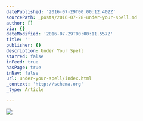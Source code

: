 ```yaml
---
datePublished: '2016-07-29T00:00:12.402Z'
sourcePath: _posts/2016-07-28-under-your-spell.md
author: []
via: {}
dateModified: '2016-07-29T00:00:11.557Z'
title: ''
publisher: {}
description: Under Your Spell
starred: false
inFeed: true
hasPage: true
inNav: false
url: under-your-spell/index.html
_context: 'http://schema.org'
_type: Article

---
```

![](https://the-grid-user-content.s3-us-west-2.amazonaws.com/0aeea118-2a35-46b6-a50d-4785746307aa.jpg)